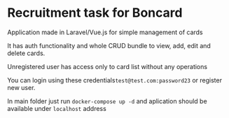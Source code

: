 <h1>Recruitment task for Boncard</h1>
<p>
Application made in Laravel/Vue.js for simple management of cards
</p>
<p>It has auth functionality and whole CRUD bundle to view, add, edit and delete cards.</p>
<p>Unregistered user has access only to card list without any operations</p>
<p>You can login using these credentials<code>test@test.com:password23</code> or register new user.</p>

<p>In main folder just run <code>docker-compose up -d</code> and aplication should be available under
<code>localhost</code> address</p>